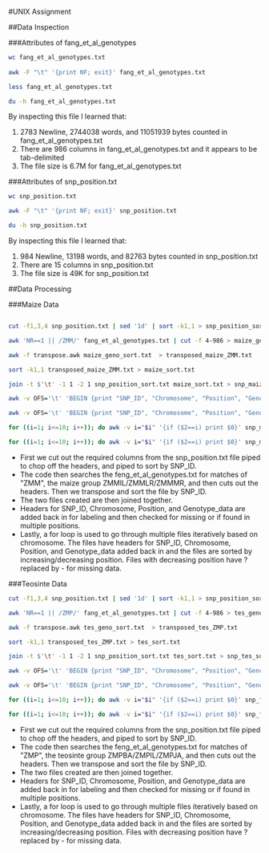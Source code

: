 #UNIX Assignment

##Data Inspection

###Attributes of fang_et_al_genotypes

```sh
wc fang_et_al_genotypes.txt
 
awk -F "\t" '{print NF; exit}' fang_et_al_genotypes.txt

less fang_et_al_genotypes.txt

du -h fang_et_al_genotypes.txt

```

By inspecting this file I learned that:

1. 2783 Newline, 2744038 words, and 11051939 bytes counted in fang_et_al_genotypes.txt
2. There are 986 columns in fang_et_al_genotypes.txt and it appears to be tab-delimited 
3. The file size is 6.7M for fang_et_al_genotypes.txt


###Attributes of snp_position.txt

```sh
wc snp_position.txt

awk -F "\t" '{print NF; exit}' snp_position.txt

du -h snp_position.txt

```

By inspecting this file I learned that:

1.   984 Newline, 13198 words, and 82763  bytes counted in snp_position.txt
2. There are 15 columns in snp_position.txt
3. The file size is 49K for snp_position.txt


##Data Processing

###Maize Data

```sh

cut -f1,3,4 snp_position.txt | sed '1d' | sort -k1,1 > snp_position_sort.txt

awk 'NR==1 || /ZMM/' fang_et_al_genotypes.txt | cut -f 4-986 > maize_geno_sort.txt

awk -f transpose.awk maize_geno_sort.txt  > transposed_maize_ZMM.txt

sort -k1,1 transposed_maize_ZMM.txt > maize_sort.txt

join -t $'\t' -1 1 -2 1 snp_position_sort.txt maize_sort.txt > snp_maize_sort.txt

awk -v OFS='\t' 'BEGIN {print "SNP_ID", "Chromosome", "Position", "Genotype_data"}{print}' snp_maize_sort.txt | awk 'NR==1 || /unknown/' > unknown_maize_snp.txt

awk -v OFS='\t' 'BEGIN {print "SNP_ID", "Chromosome", "Position", "Genotype_data"}{print}' snp_maize_sort.txt | awk 'NR==1 || /multiple/' > multiple_maize_snp.txt

for ((i=1; i<=10; i++)); do awk -v i="$i" '{if ($2==i) print $0}' snp_maize_sort.txt | sort -k3,3n | awk -v OFS='\t' 'BEGIN{print "SNP_ID", "Chromosome", "Position", "Genotype_data"}{print}' > chr"$i"_maize_increasing.txt; done

for ((i=1; i<=10; i++)); do awk -v i="$i" '{if ($2==i) print $0}' snp_maize_sort.txt | sort -k3,3nr | sed 's/?/-/g' | awk -v OFS='\t' 'BEGIN{print "SNP_ID", "Chromosome", "Position", "Genotype_data"}{print}' > chr"$i"_maize_decreasing.txt; done

```

* First we cut out the required columns from the snp_position.txt file piped to chop off the headers, and piped to sort by SNP_ID.
* The code then searches the feng_et_al_genotypes.txt for matches of "ZMM", the maize group ZMMIL/ZMMLR/ZMMMR, and then cuts out the headers. Then we transpose and sort the file by SNP_ID. 
* The two files created are then joined together.
* Headers for SNP_ID, Chromosome, Position, and Genotype_data are added back in for labeling and then checked for missing or if found in multiple positions.
* Lastly, a for loop is used to go through multiple files iteratively based on chromosome. The files have headers for SNP_ID, Chromosome, Position, and Genotype_data added back in and the files are sorted by increasing/decreasing position. Files with decreasing position have ? replaced by - for missing data.



###Teosinte Data

```sh
cut -f1,3,4 snp_position.txt | sed '1d' | sort -k1,1 > snp_position_sort.txt

awk 'NR==1 || /ZMP/' fang_et_al_genotypes.txt | cut -f 4-986 > tes_geno_sort.txt

awk -f transpose.awk tes_geno_sort.txt  > transposed_tes_ZMP.txt

sort -k1,1 transposed_tes_ZMP.txt > tes_sort.txt

join -t $'\t' -1 1 -2 1 snp_position_sort.txt tes_sort.txt > snp_tes_sort.txt

awk -v OFS='\t' 'BEGIN {print "SNP_ID", "Chromosome", "Position", "Genotype_data"}{print}' snp_tes_sort.txt | awk 'NR==1 || /unknown/' > unknown_tes_snp.txt

awk -v OFS='\t' 'BEGIN {print "SNP_ID", "Chromosome", "Position", "Genotype_data"}{print}' snp_tes_sort.txt | awk 'NR==1 || /multiple/' > multiple_tes_snp.txt

for ((i=1; i<=10; i++)); do awk -v i="$i" '{if ($2==i) print $0}' snp_tes_sort.txt | sort -k3,3n | awk -v OFS='\t' 'BEGIN{print "SNP_ID", "Chromosome", "Position", "Genotype_data"}{print}' > chr"$i"_tes_increasing.txt; done

for ((i=1; i<=10; i++)); do awk -v i="$i" '{if ($2==i) print $0}' snp_tes_sort.txt | sort -k3,3nr | sed 's/?/-/g' | awk -v OFS='\t' 'BEGIN{print "SNP_ID", "Chromosome", "Position", "Genotype_data"}{print}' > chr"$i"_tes_decreasing.txt; done


```

* First we cut out the required columns from the snp_position.txt file piped to chop off the headers, and piped to sort by SNP_ID.
* The code then searches the feng_et_al_genotypes.txt for matches of "ZMP", the teosinte group ZMPBA/ZMPIL/ZMPJA, and then cuts out the headers. Then we transpose and sort the file by SNP_ID. 
* The two files created are then joined together.
* Headers for SNP_ID, Chromosome, Position, and Genotype_data are added back in for labeling and then checked for missing or if found in multiple positions.
* Lastly, a for loop is used to go through multiple files iteratively based on chromosome. The files have headers for SNP_ID, Chromosome, Position, and Genotype_data added back in and the files are sorted by increasing/decreasing position. Files with decreasing position have ? replaced by - for missing data.